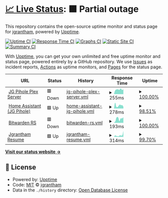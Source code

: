 # [📈 Live Status](https://hyukishi.github.io/uptime): <!--live status--> **🟧 Partial outage**

This repository contains the open-source uptime monitor and status page for [jgrantham](https://hyukishi.github.io/uptime), powered by [Upptime](https://github.com/upptime/upptime).

[![Uptime CI](https://github.com/hyukishi/uptime/workflows/Uptime%20CI/badge.svg)](https://github.com/hyukishi/uptime/actions?query=workflow%3A%22Uptime+CI%22)
[![Response Time CI](https://github.com/hyukishi/uptime/workflows/Response%20Time%20CI/badge.svg)](https://github.com/hyukishi/uptime/actions?query=workflow%3A%22Response+Time+CI%22)
[![Graphs CI](https://github.com/hyukishi/uptime/workflows/Graphs%20CI/badge.svg)](https://github.com/hyukishi/uptime/actions?query=workflow%3A%22Graphs+CI%22)
[![Static Site CI](https://github.com/hyukishi/uptime/workflows/Static%20Site%20CI/badge.svg)](https://github.com/hyukishi/uptime/actions?query=workflow%3A%22Static+Site+CI%22)
[![Summary CI](https://github.com/hyukishi/uptime/workflows/Summary%20CI/badge.svg)](https://github.com/hyukishi/uptime/actions?query=workflow%3A%22Summary+CI%22)

With [Upptime](https://upptime.js.org), you can get your own unlimited and free uptime monitor and status page, powered entirely by a GitHub repository. We use [Issues](https://github.com/hyukishi/uptime/issues) as incident reports, [Actions](https://github.com/hyukishi/uptime/actions) as uptime monitors, and [Pages](https://hyukishi.github.io/uptime) for the status page.

<!--start: status pages-->
<!-- This summary is generated by Upptime (https://github.com/upptime/upptime) -->
<!-- Do not edit this manually, your changes will be overwritten -->
<!-- prettier-ignore -->
| URL | Status | History | Response Time | Uptime |
| --- | ------ | ------- | ------------- | ------ |
| <img alt="" src="https://favicons.githubusercontent.com/plex.jgpihole.tk" height="13"> [JG Pihole Plex Server](https://plex.jgpihole.tk) | 🟥 Down | [jg-pihole-plex-server.yml](https://github.com/hyukishi/upptime/commits/HEAD/history/jg-pihole-plex-server.yml) | <details><summary><img alt="Response time graph" src="./graphs/jg-pihole-plex-server/response-time-week.png" height="20"> 255ms</summary><br><a href="https://hyukishi.github.io/upptime/history/jg-pihole-plex-server"><img alt="Response time 494" src="https://img.shields.io/endpoint?url=https%3A%2F%2Fraw.githubusercontent.com%2Fhyukishi%2Fupptime%2FHEAD%2Fapi%2Fjg-pihole-plex-server%2Fresponse-time.json"></a><br><a href="https://hyukishi.github.io/upptime/history/jg-pihole-plex-server"><img alt="24-hour response time 266" src="https://img.shields.io/endpoint?url=https%3A%2F%2Fraw.githubusercontent.com%2Fhyukishi%2Fupptime%2FHEAD%2Fapi%2Fjg-pihole-plex-server%2Fresponse-time-day.json"></a><br><a href="https://hyukishi.github.io/upptime/history/jg-pihole-plex-server"><img alt="7-day response time 255" src="https://img.shields.io/endpoint?url=https%3A%2F%2Fraw.githubusercontent.com%2Fhyukishi%2Fupptime%2FHEAD%2Fapi%2Fjg-pihole-plex-server%2Fresponse-time-week.json"></a><br><a href="https://hyukishi.github.io/upptime/history/jg-pihole-plex-server"><img alt="30-day response time 584" src="https://img.shields.io/endpoint?url=https%3A%2F%2Fraw.githubusercontent.com%2Fhyukishi%2Fupptime%2FHEAD%2Fapi%2Fjg-pihole-plex-server%2Fresponse-time-month.json"></a><br><a href="https://hyukishi.github.io/upptime/history/jg-pihole-plex-server"><img alt="1-year response time 494" src="https://img.shields.io/endpoint?url=https%3A%2F%2Fraw.githubusercontent.com%2Fhyukishi%2Fupptime%2FHEAD%2Fapi%2Fjg-pihole-plex-server%2Fresponse-time-year.json"></a></details> | <details><summary><a href="https://hyukishi.github.io/upptime/history/jg-pihole-plex-server">100.00%</a></summary><a href="https://hyukishi.github.io/upptime/history/jg-pihole-plex-server"><img alt="All-time uptime 100.00%" src="https://img.shields.io/endpoint?url=https%3A%2F%2Fraw.githubusercontent.com%2Fhyukishi%2Fupptime%2FHEAD%2Fapi%2Fjg-pihole-plex-server%2Fuptime.json"></a><br><a href="https://hyukishi.github.io/upptime/history/jg-pihole-plex-server"><img alt="24-hour uptime 100.00%" src="https://img.shields.io/endpoint?url=https%3A%2F%2Fraw.githubusercontent.com%2Fhyukishi%2Fupptime%2FHEAD%2Fapi%2Fjg-pihole-plex-server%2Fuptime-day.json"></a><br><a href="https://hyukishi.github.io/upptime/history/jg-pihole-plex-server"><img alt="7-day uptime 100.00%" src="https://img.shields.io/endpoint?url=https%3A%2F%2Fraw.githubusercontent.com%2Fhyukishi%2Fupptime%2FHEAD%2Fapi%2Fjg-pihole-plex-server%2Fuptime-week.json"></a><br><a href="https://hyukishi.github.io/upptime/history/jg-pihole-plex-server"><img alt="30-day uptime 100.00%" src="https://img.shields.io/endpoint?url=https%3A%2F%2Fraw.githubusercontent.com%2Fhyukishi%2Fupptime%2FHEAD%2Fapi%2Fjg-pihole-plex-server%2Fuptime-month.json"></a><br><a href="https://hyukishi.github.io/upptime/history/jg-pihole-plex-server"><img alt="1-year uptime 100.00%" src="https://img.shields.io/endpoint?url=https%3A%2F%2Fraw.githubusercontent.com%2Fhyukishi%2Fupptime%2FHEAD%2Fapi%2Fjg-pihole-plex-server%2Fuptime-year.json"></a></details>
| <img alt="" src="https://favicons.githubusercontent.com/jgpihole.duckdns.org" height="13"> [Home Assistant (JG Pihole)](https://jgpihole.duckdns.org) | 🟩 Up | [home-assistant-jg-pihole.yml](https://github.com/hyukishi/upptime/commits/HEAD/history/home-assistant-jg-pihole.yml) | <details><summary><img alt="Response time graph" src="./graphs/home-assistant-jg-pihole/response-time-week.png" height="20"> 278ms</summary><br><a href="https://hyukishi.github.io/upptime/history/home-assistant-jg-pihole"><img alt="Response time 408" src="https://img.shields.io/endpoint?url=https%3A%2F%2Fraw.githubusercontent.com%2Fhyukishi%2Fupptime%2FHEAD%2Fapi%2Fhome-assistant-jg-pihole%2Fresponse-time.json"></a><br><a href="https://hyukishi.github.io/upptime/history/home-assistant-jg-pihole"><img alt="24-hour response time 255" src="https://img.shields.io/endpoint?url=https%3A%2F%2Fraw.githubusercontent.com%2Fhyukishi%2Fupptime%2FHEAD%2Fapi%2Fhome-assistant-jg-pihole%2Fresponse-time-day.json"></a><br><a href="https://hyukishi.github.io/upptime/history/home-assistant-jg-pihole"><img alt="7-day response time 278" src="https://img.shields.io/endpoint?url=https%3A%2F%2Fraw.githubusercontent.com%2Fhyukishi%2Fupptime%2FHEAD%2Fapi%2Fhome-assistant-jg-pihole%2Fresponse-time-week.json"></a><br><a href="https://hyukishi.github.io/upptime/history/home-assistant-jg-pihole"><img alt="30-day response time 349" src="https://img.shields.io/endpoint?url=https%3A%2F%2Fraw.githubusercontent.com%2Fhyukishi%2Fupptime%2FHEAD%2Fapi%2Fhome-assistant-jg-pihole%2Fresponse-time-month.json"></a><br><a href="https://hyukishi.github.io/upptime/history/home-assistant-jg-pihole"><img alt="1-year response time 408" src="https://img.shields.io/endpoint?url=https%3A%2F%2Fraw.githubusercontent.com%2Fhyukishi%2Fupptime%2FHEAD%2Fapi%2Fhome-assistant-jg-pihole%2Fresponse-time-year.json"></a></details> | <details><summary><a href="https://hyukishi.github.io/upptime/history/home-assistant-jg-pihole">98.51%</a></summary><a href="https://hyukishi.github.io/upptime/history/home-assistant-jg-pihole"><img alt="All-time uptime 99.33%" src="https://img.shields.io/endpoint?url=https%3A%2F%2Fraw.githubusercontent.com%2Fhyukishi%2Fupptime%2FHEAD%2Fapi%2Fhome-assistant-jg-pihole%2Fuptime.json"></a><br><a href="https://hyukishi.github.io/upptime/history/home-assistant-jg-pihole"><img alt="24-hour uptime 89.54%" src="https://img.shields.io/endpoint?url=https%3A%2F%2Fraw.githubusercontent.com%2Fhyukishi%2Fupptime%2FHEAD%2Fapi%2Fhome-assistant-jg-pihole%2Fuptime-day.json"></a><br><a href="https://hyukishi.github.io/upptime/history/home-assistant-jg-pihole"><img alt="7-day uptime 98.51%" src="https://img.shields.io/endpoint?url=https%3A%2F%2Fraw.githubusercontent.com%2Fhyukishi%2Fupptime%2FHEAD%2Fapi%2Fhome-assistant-jg-pihole%2Fuptime-week.json"></a><br><a href="https://hyukishi.github.io/upptime/history/home-assistant-jg-pihole"><img alt="30-day uptime 99.25%" src="https://img.shields.io/endpoint?url=https%3A%2F%2Fraw.githubusercontent.com%2Fhyukishi%2Fupptime%2FHEAD%2Fapi%2Fhome-assistant-jg-pihole%2Fuptime-month.json"></a><br><a href="https://hyukishi.github.io/upptime/history/home-assistant-jg-pihole"><img alt="1-year uptime 99.33%" src="https://img.shields.io/endpoint?url=https%3A%2F%2Fraw.githubusercontent.com%2Fhyukishi%2Fupptime%2FHEAD%2Fapi%2Fhome-assistant-jg-pihole%2Fuptime-year.json"></a></details>
| <img alt="" src="https://favicons.githubusercontent.com/bitwarden.jgpihole.tk" height="13"> [Bitwarden RS](https://bitwarden.jgpihole.tk) | 🟥 Down | [bitwarden-rs.yml](https://github.com/hyukishi/upptime/commits/HEAD/history/bitwarden-rs.yml) | <details><summary><img alt="Response time graph" src="./graphs/bitwarden-rs/response-time-week.png" height="20"> 193ms</summary><br><a href="https://hyukishi.github.io/upptime/history/bitwarden-rs"><img alt="Response time 421" src="https://img.shields.io/endpoint?url=https%3A%2F%2Fraw.githubusercontent.com%2Fhyukishi%2Fupptime%2FHEAD%2Fapi%2Fbitwarden-rs%2Fresponse-time.json"></a><br><a href="https://hyukishi.github.io/upptime/history/bitwarden-rs"><img alt="24-hour response time 264" src="https://img.shields.io/endpoint?url=https%3A%2F%2Fraw.githubusercontent.com%2Fhyukishi%2Fupptime%2FHEAD%2Fapi%2Fbitwarden-rs%2Fresponse-time-day.json"></a><br><a href="https://hyukishi.github.io/upptime/history/bitwarden-rs"><img alt="7-day response time 193" src="https://img.shields.io/endpoint?url=https%3A%2F%2Fraw.githubusercontent.com%2Fhyukishi%2Fupptime%2FHEAD%2Fapi%2Fbitwarden-rs%2Fresponse-time-week.json"></a><br><a href="https://hyukishi.github.io/upptime/history/bitwarden-rs"><img alt="30-day response time 402" src="https://img.shields.io/endpoint?url=https%3A%2F%2Fraw.githubusercontent.com%2Fhyukishi%2Fupptime%2FHEAD%2Fapi%2Fbitwarden-rs%2Fresponse-time-month.json"></a><br><a href="https://hyukishi.github.io/upptime/history/bitwarden-rs"><img alt="1-year response time 421" src="https://img.shields.io/endpoint?url=https%3A%2F%2Fraw.githubusercontent.com%2Fhyukishi%2Fupptime%2FHEAD%2Fapi%2Fbitwarden-rs%2Fresponse-time-year.json"></a></details> | <details><summary><a href="https://hyukishi.github.io/upptime/history/bitwarden-rs">100.00%</a></summary><a href="https://hyukishi.github.io/upptime/history/bitwarden-rs"><img alt="All-time uptime 100.00%" src="https://img.shields.io/endpoint?url=https%3A%2F%2Fraw.githubusercontent.com%2Fhyukishi%2Fupptime%2FHEAD%2Fapi%2Fbitwarden-rs%2Fuptime.json"></a><br><a href="https://hyukishi.github.io/upptime/history/bitwarden-rs"><img alt="24-hour uptime 100.00%" src="https://img.shields.io/endpoint?url=https%3A%2F%2Fraw.githubusercontent.com%2Fhyukishi%2Fupptime%2FHEAD%2Fapi%2Fbitwarden-rs%2Fuptime-day.json"></a><br><a href="https://hyukishi.github.io/upptime/history/bitwarden-rs"><img alt="7-day uptime 100.00%" src="https://img.shields.io/endpoint?url=https%3A%2F%2Fraw.githubusercontent.com%2Fhyukishi%2Fupptime%2FHEAD%2Fapi%2Fbitwarden-rs%2Fuptime-week.json"></a><br><a href="https://hyukishi.github.io/upptime/history/bitwarden-rs"><img alt="30-day uptime 100.00%" src="https://img.shields.io/endpoint?url=https%3A%2F%2Fraw.githubusercontent.com%2Fhyukishi%2Fupptime%2FHEAD%2Fapi%2Fbitwarden-rs%2Fuptime-month.json"></a><br><a href="https://hyukishi.github.io/upptime/history/bitwarden-rs"><img alt="1-year uptime 100.00%" src="https://img.shields.io/endpoint?url=https%3A%2F%2Fraw.githubusercontent.com%2Fhyukishi%2Fupptime%2FHEAD%2Fapi%2Fbitwarden-rs%2Fuptime-year.json"></a></details>
| <img alt="" src="https://favicons.githubusercontent.com/jgrantham.duckdns.org" height="13"> [Jgrantham Resume](https://jgrantham.duckdns.org) | 🟩 Up | [jgrantham-resume.yml](https://github.com/hyukishi/upptime/commits/HEAD/history/jgrantham-resume.yml) | <details><summary><img alt="Response time graph" src="./graphs/jgrantham-resume/response-time-week.png" height="20"> 314ms</summary><br><a href="https://hyukishi.github.io/upptime/history/jgrantham-resume"><img alt="Response time 278" src="https://img.shields.io/endpoint?url=https%3A%2F%2Fraw.githubusercontent.com%2Fhyukishi%2Fupptime%2FHEAD%2Fapi%2Fjgrantham-resume%2Fresponse-time.json"></a><br><a href="https://hyukishi.github.io/upptime/history/jgrantham-resume"><img alt="24-hour response time 1100" src="https://img.shields.io/endpoint?url=https%3A%2F%2Fraw.githubusercontent.com%2Fhyukishi%2Fupptime%2FHEAD%2Fapi%2Fjgrantham-resume%2Fresponse-time-day.json"></a><br><a href="https://hyukishi.github.io/upptime/history/jgrantham-resume"><img alt="7-day response time 314" src="https://img.shields.io/endpoint?url=https%3A%2F%2Fraw.githubusercontent.com%2Fhyukishi%2Fupptime%2FHEAD%2Fapi%2Fjgrantham-resume%2Fresponse-time-week.json"></a><br><a href="https://hyukishi.github.io/upptime/history/jgrantham-resume"><img alt="30-day response time 232" src="https://img.shields.io/endpoint?url=https%3A%2F%2Fraw.githubusercontent.com%2Fhyukishi%2Fupptime%2FHEAD%2Fapi%2Fjgrantham-resume%2Fresponse-time-month.json"></a><br><a href="https://hyukishi.github.io/upptime/history/jgrantham-resume"><img alt="1-year response time 278" src="https://img.shields.io/endpoint?url=https%3A%2F%2Fraw.githubusercontent.com%2Fhyukishi%2Fupptime%2FHEAD%2Fapi%2Fjgrantham-resume%2Fresponse-time-year.json"></a></details> | <details><summary><a href="https://hyukishi.github.io/upptime/history/jgrantham-resume">99.70%</a></summary><a href="https://hyukishi.github.io/upptime/history/jgrantham-resume"><img alt="All-time uptime 99.97%" src="https://img.shields.io/endpoint?url=https%3A%2F%2Fraw.githubusercontent.com%2Fhyukishi%2Fupptime%2FHEAD%2Fapi%2Fjgrantham-resume%2Fuptime.json"></a><br><a href="https://hyukishi.github.io/upptime/history/jgrantham-resume"><img alt="24-hour uptime 100.00%" src="https://img.shields.io/endpoint?url=https%3A%2F%2Fraw.githubusercontent.com%2Fhyukishi%2Fupptime%2FHEAD%2Fapi%2Fjgrantham-resume%2Fuptime-day.json"></a><br><a href="https://hyukishi.github.io/upptime/history/jgrantham-resume"><img alt="7-day uptime 99.70%" src="https://img.shields.io/endpoint?url=https%3A%2F%2Fraw.githubusercontent.com%2Fhyukishi%2Fupptime%2FHEAD%2Fapi%2Fjgrantham-resume%2Fuptime-week.json"></a><br><a href="https://hyukishi.github.io/upptime/history/jgrantham-resume"><img alt="30-day uptime 99.65%" src="https://img.shields.io/endpoint?url=https%3A%2F%2Fraw.githubusercontent.com%2Fhyukishi%2Fupptime%2FHEAD%2Fapi%2Fjgrantham-resume%2Fuptime-month.json"></a><br><a href="https://hyukishi.github.io/upptime/history/jgrantham-resume"><img alt="1-year uptime 99.97%" src="https://img.shields.io/endpoint?url=https%3A%2F%2Fraw.githubusercontent.com%2Fhyukishi%2Fupptime%2FHEAD%2Fapi%2Fjgrantham-resume%2Fuptime-year.json"></a></details>

<!--end: status pages-->

[**Visit our status website →**](https://hyukishi.github.io/uptime)

## 📄 License

- Powered by: [Upptime](https://github.com/upptime/upptime)
- Code: [MIT](./LICENSE) © [jgrantham](https://hyukishi.github.io/uptime)
- Data in the `./history` directory: [Open Database License](https://opendatacommons.org/licenses/odbl/1-0/)
